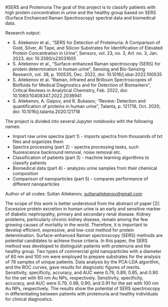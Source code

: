 #SERS and Proteinuria
The goal of this project is to classify patients with high protein concentration in urine and the healthy group based on SERS (Surface Enchanced Raman Spectroscopy) spectral data and biomedical data.

Research output:

- S. Aitekenov et al., “SERS for Detection of Proteinuria: A Comparison of Gold, Silver, Al Tape, and Silicon Substrates for Identification of Elevated Protein Concentration in Urine”, Sensors, vol. 23, no. 3, Art. no. 3, Jan. 2023, doi: 10.3390/s23031605
- S. Aitekenov et al., “Surface-enhanced Raman spectroscopy (SERS) for protein determination in human urine”, Sensing and Bio-Sensing Research, vol. 38, p. 100535, Dec. 2022, doi: 10.1016/j.sbsr.2022.100535
- S. Aitekenov et al. “Raman, Infrared and Brillouin Spectroscopies of Biofluids for Medical Diagnostics and for Detection of Biomarkers”, Critical Reviews in Analytical Chemistry, Feb. 2022, doi: 10.1080/10408347.2022.2036941
- S. Aitekenov, A. Gaipov, and R. Bukasov, “Review: Detection and quantification of proteins in human urine”, Talanta, p. 121718, Oct. 2020, doi: 10.1016/j.talanta.2020.121718

The project is divided into several Jupyter notebooks with the following names:
- Import raw urine spectra (part 1) - imports spectra from thousands of txt files and organizes them
- Spectra processing (part 2) - spectra processing tasks, such fluorescence backround removal, noise removal etc.
- Classification of patients (part 3) - machine learning algorithms to classify patients
- Biomedical data (part 4) - analyzes urine samples from their chemical composition
- Comparison of nanoparticles (part 5) - compares performance of different nanoparticles 

Author of all codes: Sultan Aitekenov, sultanaitekenov@gmail.com

The scope of this work is better understood from the abstract of paper [2]: Excessive protein excretion in human urine is an early and sensitive marker of diabetic nephropathy, primary and secondary renal disease. Kidney problems, particularly chronic kidney disease, remain among the few growing causes of mortality in the world. Therefore, it is important to develop efficient, expressive, and low-cost method for protein determination. Surface-enhanced Raman spectroscopy (SERS) methods are potential candidates to achieve those criteria. In this paper, the SERS method was developed to distinguish patients with proteinuria and the healthy group. Two types of commercial gold nanoparticles with a diameter of 60 nm and 100 nm were employed to prepare substrates for the analysis of 78 samples of unique patients. Data analysis by the PCA-LDA algorithm, and the ROC curves, gave results for diagnostic figures of merits. Sensitivity, specificity, accuracy, and AUC were 0.79, 0.89, 0.85, and 0.90 for the set with 60 nm Au NPs, respectively. Sensitivity, specificity, accuracy, and AUC were 0.79, 0.98, 0.90, and 0.91 for the set with 100 nm Au NPs, respectively. The results show the potential of SERS spectroscopy in differentiating between patients with proteinuria and healthy individuals for clinical diagnostics.

